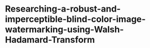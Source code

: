 # Researching-a-robust-and-imperceptible-blind-color-image-watermarking-using-Walsh-Hadamard-Transform
